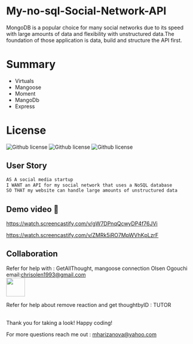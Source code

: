 # My-no-sql-Social-Network-API

MongoDB is a popular choice for many social networks due to its speed with large amounts of data and flexibility with unstructured data.The foundation of those application is data, build and structure the API first.

# Summary

* Virtuals
* Mangoose
* Moment
* MangoDb
* Express

 # License 
 
  ![Github license](https://img.shields.io/badge/-MVC-pink)
   ![Github license](https://img.shields.io/badge/INSOMNIA-INSOMNIA-brightgreen)
   ![Github license](https://img.shields.io/badge/mangoose-mangoose-yellow)
 
## User Story

```md
AS A social media startup
I WANT an API for my social network that uses a NoSQL database
SO THAT my website can handle large amounts of unstructured data
```

## Demo video  👀

https://watch.screencastify.com/v/gW7DPnqQcwyDP4f76JVi


https://watch.screencastify.com/v/ZMRk5iRO7MpWVhKpLzrF

## Collaboration

 Refer for help with : GetAllThought, mangoose connection
Olsen Ogouchi   email:chrisolen1993@gmail.com  
<a href= "https://github.com/Chrisolsen1993"><img src="https://avatars.githubusercontent.com/u/49103700?v=4" width="50px"/></a>  

Refer for help about remove reaction and get thoughtbyID : TUTOR


<br />
 Thank you for taking a look! Happy coding!
 
 For more questions reach me out : mharizanova@yahoo.com
 
